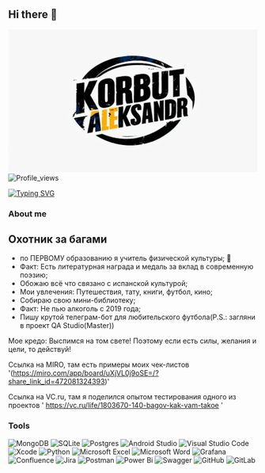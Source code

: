
## Hi there 👋

![Header](https://github.com/SashaCheiz/SashaCheiz/blob/main/assets/My%20logo.png)
![Profile_views](https://komarev.com/ghpvc/?username=SashaCheiz&color=green&style=for-the-badge)



[![Typing SVG](https://readme-typing-svg.demolab.com?font=Fira+Code&pause=1000&color=EE8838&width=435&lines=I'm+QA+Engeneer)](https://git.io/typing-svg)

### About me
## Охотник за багами

- по ПЕРВОМУ образованию я учитель физической культуры; 🏅
- Факт: Есть литературная награда и медаль за вклад в современную поэзию;
- Обожаю всё что связано с испанской культурой; 
- Мои увлечения: Путешествия, тату, книги, футбол, кино;
- Собираю свою мини-библиотеку;
- Факт: Не пью алкоголь с 2019 года;
- Пишу крутой телеграм-бот для любительского футбола(P.S.: загляни в проект QA Studio(Master))

Мое кредо: Выспимся на том свете! Поэтому если есть силы, желания и цели, то действуй!

Ссылка на MIRO, там есть примеры моих чек-листов
'(https://miro.com/app/board/uXjVL0j9oSE=/?share_link_id=472081324393)'


Ссылка на VC.ru, там я поделился опытом тестирования одного из проектов
' https://vc.ru/life/1803670-140-bagov-kak-vam-takoe '


### Tools

![MongoDB](https://img.shields.io/badge/MongoDB-%234ea94b.svg?style=for-the-badge&logo=mongodb&logoColor=white)
![SQLite](https://img.shields.io/badge/sqlite-%2307405e.svg?style=for-the-badge&logo=sqlite&logoColor=white)
![Postgres](https://img.shields.io/badge/postgres-%23316192.svg?style=for-the-badge&logo=postgresql&logoColor=white)
![Android Studio](https://img.shields.io/badge/android%20studio-346ac1?style=for-the-badge&logo=android%20studio&logoColor=white)
![Visual Studio Code](https://img.shields.io/badge/Visual%20Studio%20Code-0078d7.svg?style=for-the-badge&logo=visual-studio-code&logoColor=white)
![Xcode](https://img.shields.io/badge/Xcode-007ACC?style=for-the-badge&logo=Xcode&logoColor=white)
![Python](https://img.shields.io/badge/python-3670A0?style=for-the-badge&logo=python&logoColor=ffdd54)
![Microsoft Excel](https://img.shields.io/badge/Microsoft_Excel-217346?style=for-the-badge&logo=microsoft-excel&logoColor=white)
![Microsoft Word](https://img.shields.io/badge/Microsoft_Word-2B579A?style=for-the-badge&logo=microsoft-word&logoColor=white)
![Grafana](https://img.shields.io/badge/grafana-%23F46800.svg?style=for-the-badge&logo=grafana&logoColor=white)
![Confluence](https://img.shields.io/badge/confluence-%23172BF4.svg?style=for-the-badge&logo=confluence&logoColor=white)
![Jira](https://img.shields.io/badge/jira-%230A0FFF.svg?style=for-the-badge&logo=jira&logoColor=white)
![Postman](https://img.shields.io/badge/Postman-FF6C37?style=for-the-badge&logo=postman&logoColor=white)
![Power Bi](https://img.shields.io/badge/power_bi-F2C811?style=for-the-badge&logo=powerbi&logoColor=black)
![Swagger](https://img.shields.io/badge/-Swagger-%23Clojure?style=for-the-badge&logo=swagger&logoColor=white)
![GitHub](https://img.shields.io/badge/github-%23121011.svg?style=for-the-badge&logo=github&logoColor=white)
![GitLab](https://img.shields.io/badge/gitlab-%23181717.svg?style=for-the-badge&logo=gitlab&logoColor=white)
